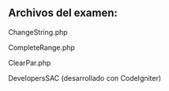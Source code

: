 ## Archivos del examen:

ChangeString.php

CompleteRange.php

ClearPar.php

DevelopersSAC (desarrollado con CodeIgniter)
